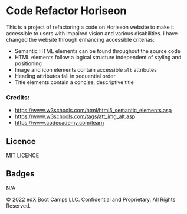 # Code Refactor Horiseon



This is a project of refactoring a code on Horiseon website to make it accessible to users with impaired vision and various disabilities.
I have changed the website through enhancing accessible criterias:


* Semantic HTML elements can be found throughout the source code
* HTML elements follow a logical structure independent of styling and positioning
* Image and icon elements contain accessible `alt` attributes
* Heading attributes fall in sequential order
* Title elements contain a concise, descriptive title






### Credits:

* https://www.w3schools.com/html/html5_semantic_elements.asp
* https://www.w3schools.com/tags/att_img_alt.asp
* https://www.codecademy.com/learn


## Licence

MIT LICENCE

## Badges

N/A






© 2022 edX Boot Camps LLC. Confidential and Proprietary. All Rights Reserved.
